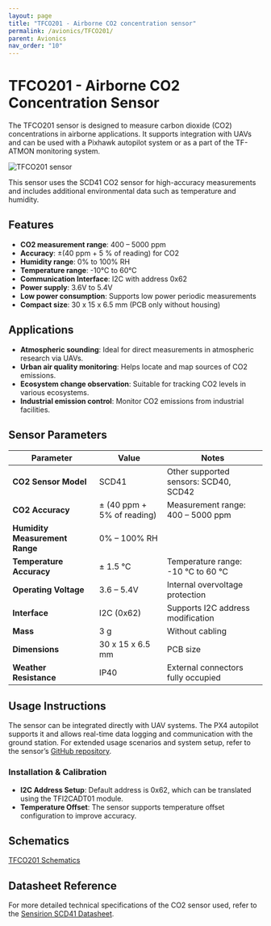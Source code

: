 ```yaml
---
layout: page
title: "TFCO201 - Airborne CO2 concentration sensor"
permalink: /avionics/TFCO201/
parent: Avionics
nav_order: "10"
---
```


# TFCO201 - Airborne CO2 Concentration Sensor

The TFCO201 sensor is designed to measure carbon dioxide (CO2) concentrations in airborne applications. It supports integration with UAVs and can be used with a Pixhawk autopilot system or as a part of the TF-ATMON monitoring system.


![TFCO201 sensor](https://github.com/ThunderFly-aerospace/TFCO201/assets/5196729/bca47559-f115-4941-bb79-61ccec8639b7)

This sensor uses the SCD41 CO2 sensor for high-accuracy measurements and includes additional environmental data such as temperature and humidity.

## Features
- **CO2 measurement range**: 400 – 5000 ppm
- **Accuracy**: ±(40 ppm + 5 % of reading) for CO2
- **Humidity range**: 0% to 100% RH
- **Temperature range**: -10°C to 60°C
- **Communication Interface**: I2C with address 0x62
- **Power supply**: 3.6V to 5.4V
- **Low power consumption**: Supports low power periodic measurements
- **Compact size**: 30 x 15 x 6.5 mm (PCB only without housing)

## Applications
- **Atmospheric sounding**: Ideal for direct measurements in atmospheric research via UAVs.
- **Urban air quality monitoring**: Helps locate and map sources of CO2 emissions.
- **Ecosystem change observation**: Suitable for tracking CO2 levels in various ecosystems.
- **Industrial emission control**: Monitor CO2 emissions from industrial facilities.

## Sensor Parameters

| Parameter                    | Value                               | Notes                                       |
|------------------------------|-------------------------------------|---------------------------------------------|
| **CO2 Sensor Model**          | SCD41                              | Other supported sensors: SCD40, SCD42       |
| **CO2 Accuracy**              | ± (40 ppm + 5% of reading)          | Measurement range: 400 – 5000 ppm           |
| **Humidity Measurement Range**| 0% – 100% RH                       |                                             |
| **Temperature Accuracy**      | ± 1.5 °C                           | Temperature range: -10 °C to 60 °C          |
| **Operating Voltage**         | 3.6 – 5.4V                         | Internal overvoltage protection              |
| **Interface**                 | I2C (0x62)                         | Supports I2C address modification           |
| **Mass**                      | 3 g                                | Without cabling                             |
| **Dimensions**                | 30 x 15 x 6.5 mm                   | PCB size                                    |
| **Weather Resistance**        | IP40                               | External connectors fully occupied          |

## Usage Instructions

The sensor can be integrated directly with UAV systems. The PX4 autopilot supports it and allows real-time data logging and communication with the ground station. For extended usage scenarios and system setup, refer to the sensor’s [GitHub repository](https://github.com/ThunderFly-aerospace/TFCO201).

### Installation & Calibration
- **I2C Address Setup**: Default address is 0x62, which can be translated using the TFI2CADT01 module.
- **Temperature Offset**: The sensor supports temperature offset configuration to improve accuracy.

## Schematics
[TFCO201 Schematics](https://github.com/ThunderFly-aerospace/TFCO201/blob/TFCO201A/doc/gen/TFCO201-schematic.pdf)

## Datasheet Reference
For more detailed technical specifications of the CO2 sensor used, refer to the [Sensirion SCD41 Datasheet](https://sensirion.com/media/documents/E0F04247/631EF271/CD_DS_SCD40_SCD41_Datasheet_D1.pdf).

